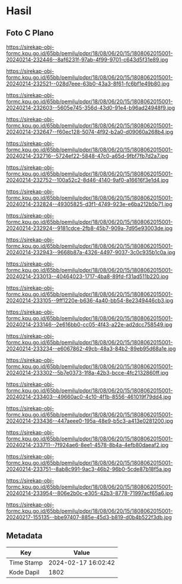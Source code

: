 # Hasil

## Foto C Plano

https://sirekap-obj-formc.kpu.go.id/65bb/pemilu/pdpr/18/08/06/20/15/1808062015001-20240214-232446--8af6231f-97ab-4f99-9701-c643d5f31e89.jpg

https://sirekap-obj-formc.kpu.go.id/65bb/pemilu/pdpr/18/08/06/20/15/1808062015001-20240214-232521--028d7eee-63b0-43a3-8f61-fc6bf1e49b80.jpg

https://sirekap-obj-formc.kpu.go.id/65bb/pemilu/pdpr/18/08/06/20/15/1808062015001-20240214-232603--5605e745-356d-43d0-91e4-b96ad24948f9.jpg

https://sirekap-obj-formc.kpu.go.id/65bb/pemilu/pdpr/18/08/06/20/15/1808062015001-20240214-232647--f60ec128-5074-4f92-b2a0-d09060a268b4.jpg

https://sirekap-obj-formc.kpu.go.id/65bb/pemilu/pdpr/18/08/06/20/15/1808062015001-20240214-232716--5724ef22-5848-47c0-a65d-9fbf7fb7d2a7.jpg

https://sirekap-obj-formc.kpu.go.id/65bb/pemilu/pdpr/18/08/06/20/15/1808062015001-20240214-232752--100a52c2-8d46-4140-9af0-a16616f3e1d4.jpg

https://sirekap-obj-formc.kpu.go.id/65bb/pemilu/pdpr/18/08/06/20/15/1808062015001-20240214-232824--49305825-d3f1-4749-923e-e6ba212b5b71.jpg

https://sirekap-obj-formc.kpu.go.id/65bb/pemilu/pdpr/18/08/06/20/15/1808062015001-20240214-232924--9181cdce-2fb8-45b7-909a-7d95e93003de.jpg

https://sirekap-obj-formc.kpu.go.id/65bb/pemilu/pdpr/18/08/06/20/15/1808062015001-20240214-232943--9668b87a-4326-4497-9037-3c0c935b1c0a.jpg

https://sirekap-obj-formc.kpu.go.id/65bb/pemilu/pdpr/18/08/06/20/15/1808062015001-20240214-233013--40464023-1717-4ba8-89fd-f31ad511b220.jpg

https://sirekap-obj-formc.kpu.go.id/65bb/pemilu/pdpr/18/08/06/20/15/1808062015001-20240214-233105--9ff1220e-b636-4a40-bb54-8e2349446cb3.jpg

https://sirekap-obj-formc.kpu.go.id/65bb/pemilu/pdpr/18/08/06/20/15/1808062015001-20240214-233146--2e616bb0-cc05-4f43-a22e-ad2dcc758549.jpg

https://sirekap-obj-formc.kpu.go.id/65bb/pemilu/pdpr/18/08/06/20/15/1808062015001-20240214-233234--e6067862-49cb-48a3-84b2-89eb95d68a1e.jpg

https://sirekap-obj-formc.kpu.go.id/65bb/pemilu/pdpr/18/08/06/20/15/1808062015001-20240214-233302--5b7e0373-1f8a-42b3-bcce-4fc2132860ff.jpg

https://sirekap-obj-formc.kpu.go.id/65bb/pemilu/pdpr/18/08/06/20/15/1808062015001-20240214-233403--49660ac0-4c10-4f1b-8556-461019f79dd4.jpg

https://sirekap-obj-formc.kpu.go.id/65bb/pemilu/pdpr/18/08/06/20/15/1808062015001-20240214-233436--447aeee0-195a-48e9-b5c3-a413e0281200.jpg

https://sirekap-obj-formc.kpu.go.id/65bb/pemilu/pdpr/18/08/06/20/15/1808062015001-20240214-233711--7f924ae6-8ee1-4578-8b4a-4efb80daeaf2.jpg

https://sirekap-obj-formc.kpu.go.id/65bb/pemilu/pdpr/18/08/06/20/15/1808062015001-20240214-233751--8ab8c991-9ac3-46b2-96b0-5cde87b18f5a.jpg

https://sirekap-obj-formc.kpu.go.id/65bb/pemilu/pdpr/18/08/06/20/15/1808062015001-20240214-233954--806e2b0c-e305-42b3-8778-71997acf65a6.jpg

https://sirekap-obj-formc.kpu.go.id/65bb/pemilu/pdpr/18/08/06/20/15/1808062015001-20240217-155135--bbe97407-885e-45d3-b819-d0b4b522f3db.jpg


## Metadata

| Key        | Value               |
| ---------- | ------------------- |
| Time Stamp | 2024-02-17 16:02:42 |
| Kode Dapil | 1802                |



